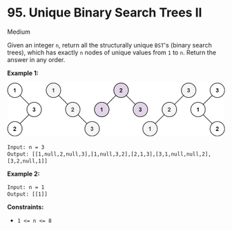 # 95. Unique Binary Search Trees II

Medium

Given an integer `n`, return all the structurally unique `BST`'s (binary search trees), which has exactly `n` nodes of unique values from `1` to `n`. Return the answer in any order.

**Example 1:**

![ex1](uniquebstn3.jpg)
```
Input: n = 3
Output: [[1,null,2,null,3],[1,null,3,2],[2,1,3],[3,1,null,null,2],[3,2,null,1]]
```

**Example 2:**

```
Input: n = 1
Output: [[1]]
``` 

**Constraints:**

* `1 <= n <= 8`